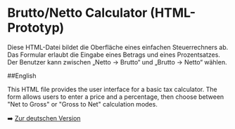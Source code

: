 # Brutto/Netto Calculator (HTML-Prototyp)

Diese HTML-Datei bildet die Oberfläche eines einfachen Steuerrechners ab. Das Formular erlaubt die Eingabe eines Betrags und eines Prozentsatzes. Der Benutzer kann zwischen „Netto → Brutto“ und „Brutto → Netto“ wählen.

##English

This HTML file provides the user interface for a basic tax calculator. The form allows users to enter a price and a percentage, then choose between "Net to Gross" or "Gross to Net" calculation modes.



➡️ [Zur deutschen Version](#bruttonetto-calculator-html-prototyp)

